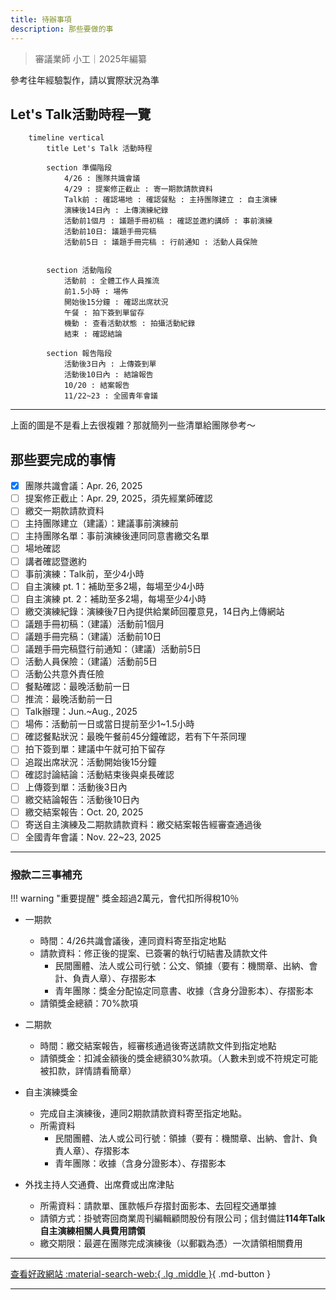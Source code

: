 ```yaml
---
title: 待辦事項
description: 那些要做的事
---
```


> 審議業師 小工｜2025年編纂

參考往年經驗製作，請以實際狀況為準

## Let's Talk活動時程一覽

```mermaid
	timeline vertical
    	title Let's Talk 活動時程

    	section 準備階段
        	4/26 : 團隊共識會議
        	4/29 : 提案修正截止 : 寄一期款請款資料
        	Talk前 : 確認場地 : 確認餐點 : 主持團隊建立 : 自主演練
        	演練後14日內 : 上傳演練紀錄
        	活動前1個月 : 議題手冊初稿 : 確認並邀約講師 : 事前演練 
        	活動前10日: 議題手冊完稿
        	活動前5日 : 議題手冊完稿 : 行前通知 : 活動人員保險
        	
        
    	section 活動階段
        	活動前 : 全體工作人員推流
        	前1.5小時 : 場佈
        	開始後15分鐘 : 確認出席狀況
        	午餐 : 拍下簽到單留存
        	機動 : 查看活動狀態 : 拍攝活動紀錄
        	結束 : 確認結論

    	section 報告階段
    	    活動後3日內 : 上傳簽到單
        	活動後10日內 : 結論報告
        	10/20 : 結案報告
        	11/22~23 : 全國青年會議
```

---

上面的圖是不是看上去很複雜？那就簡列一些清單給團隊參考～

## 那些要完成的事情

- [x] 團隊共識會議：Apr. 26, 2025
- [ ] 提案修正截止：Apr. 29, 2025，須先經業師確認
- [ ] 繳交一期款請款資料
- [ ] 主持團隊建立（建議）：建議事前演練前
- [ ] 主持團隊名單：事前演練後連同同意書繳交名單
- [ ] 場地確認
- [ ] 講者確認暨邀約
- [ ] 事前演練：Talk前，至少4小時
- [ ] 自主演練 pt. 1：補助至多2場，每場至少4小時
- [ ] 自主演練 pt. 2：補助至多2場，每場至少4小時
- [ ] 繳交演練紀錄：演練後7日內提供給業師回覆意見，14日內上傳網站
- [ ] 議題手冊初稿：（建議）活動前1個月
- [ ] 議題手冊完稿：（建議）活動前10日
- [ ] 議題手冊完稿暨行前通知：（建議）活動前5日
- [ ] 活動人員保險：（建議）活動前5日
- [ ] 活動公共意外責任險
- [ ] 餐點確認：最晚活動前一日
- [ ] 推流：最晚活動前一日
- [ ] Talk辦理：Jun.~Aug., 2025
- [ ] 場佈：活動前一日或當日提前至少1~1.5小時
- [ ] 確認餐點狀況：最晚午餐前45分鐘確認，若有下午茶同理
- [ ] 拍下簽到單：建議中午就可拍下留存
- [ ] 追蹤出席狀況：活動開始後15分鐘
- [ ] 確認討論結論：活動結束後與桌長確認
- [ ] 上傳簽到單：活動後3日內
- [ ] 繳交結論報告：活動後10日內
- [ ] 繳交結案報告：Oct. 20, 2025
- [ ] 寄送自主演練及二期款請款資料：繳交結案報告經審查通過後
- [ ] 全國青年會議：Nov. 22~23, 2025

---

### 撥款二三事補充

!!! warning "重要提醒"
	獎金超過2萬元，會代扣所得稅10％

- 一期款
	- 時間：4/26共識會議後，連同資料寄至指定地點
	- 請款資料：修正後的提案、已簽署的執行切結書及請款文件
		- 民間團體、法人或公司行號：公文、領據（要有：機關章、出納、會計、負責人章）、存摺影本 
		- 青年團隊：獎金分配協定同意書、收據（含身分證影本）、存摺影本
	- 請領獎金總額：70%款項

- 二期款
    - 時間：繳交結案報告，經審核通過後寄送請款文件到指定地點
    - 請領獎金：扣減金額後的獎金總額30%款項。（人數未到或不符規定可能被扣款，詳情請看簡章）


- 自主演練獎金
	- 完成自主演練後，連同2期款請款資料寄至指定地點。 
	- 所需資料
		- 民間團體、法人或公司行號：領據（要有：機關章、出納、會計、負責人章）、存摺影本 
		- 青年團隊：收據（含身分證影本）、存摺影本

- 外找主持人交通費、出席費或出席津貼
	- 所需資料：請款單、匯款帳戶存摺封面影本、去回程交通單據
	- 請領方式：掛號寄回商業周刊編輯顧問股份有限公司；信封備註**114年Talk自主演練相關人員費用請領**
	- 繳交期限：最遲在團隊完成演練後（以郵戳為憑）一次請領相關費用

---

[查看好政網站 :material-search-web:{ .lg .middle }](https://youthhub.yda.gov.tw/){ .md-button }

---
[^1]: 關於專案內容以官方最新公告為準



